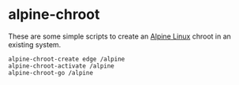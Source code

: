 # alpine-chroot

These are some simple scripts to create an [Alpine Linux](https://alpinelinux.org)
chroot in an existing system.

```
alpine-chroot-create edge /alpine
alpine-chroot-activate /alpine
alpine-chroot-go /alpine
```
